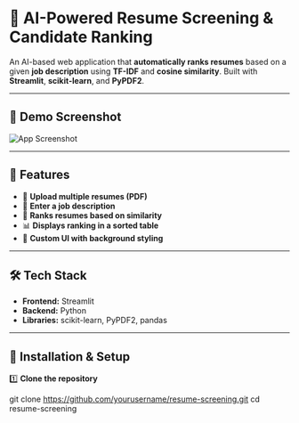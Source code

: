 # 🚀 AI-Powered Resume Screening & Candidate Ranking

An AI-based web application that **automatically ranks resumes** based on a given **job description** using **TF-IDF** and **cosine similarity**. Built with **Streamlit**, **scikit-learn**, and **PyPDF2**.

---

## 📸 Demo Screenshot
![App Screenshot](https://media.istockphoto.com/id/1909218991/vector/cartoon-color-human-hands-holding-cv-profile-vector.jpg?s=2048x2048&w=is&k=20&c=uLEnVEbLXIJYpbzuby03co9E6P1KyOh2MS-HiTdMIJk=)

---

## 🔹 Features
- 📂 **Upload multiple resumes (PDF)**
- 📌 **Enter a job description**
- 🎯 **Ranks resumes based on similarity**
- 📊 **Displays ranking in a sorted table**
- 🎨 **Custom UI with background styling**

---

## 🛠️ Tech Stack
- **Frontend:** Streamlit
- **Backend:** Python
- **Libraries:** scikit-learn, PyPDF2, pandas

---

## 🚀 Installation & Setup

1️⃣ **Clone the repository**  

git clone https://github.com/yourusername/resume-screening.git
cd resume-screening
